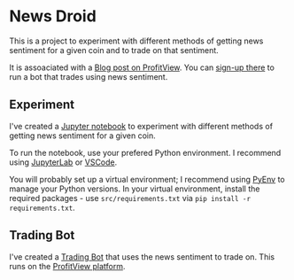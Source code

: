 # News Droid

This is a project to experiment with different methods of getting news sentiment for a given coin and to trade on that sentiment.

It is assoaciated with a [Blog post on ProfitView](https://profitview.net/blog/what-i-learned-when-building-an-ai-news-trading-bot).  You can [sign-up there](https://profitview.net/register) to run a bot that trades using news sentiment.

## Experiment

I've created a [Jupyter notebook](src/experiment.ipynb) to experiment with different methods of getting news sentiment for a given coin.

To run the notebook, use your prefered Python environment.  I recommend using [JupyterLab](https://jupyter.org/install) or [VSCode](https://code.visualstudio.com/download).

You will probably set up a virtual environment; I recommend using [PyEnv](https://github.com/pyenv/pyenv) to manage your Python versions.  In your virtual environment, install the required packages - use `src/requirements.txt` via `pip install -r requirements.txt`.

## Trading Bot

I've created a [Trading Bot](src/NewsDroid.py) that uses the news sentiment to trade on.  This runs on the [ProfitView platform](https://profitview.net/).

